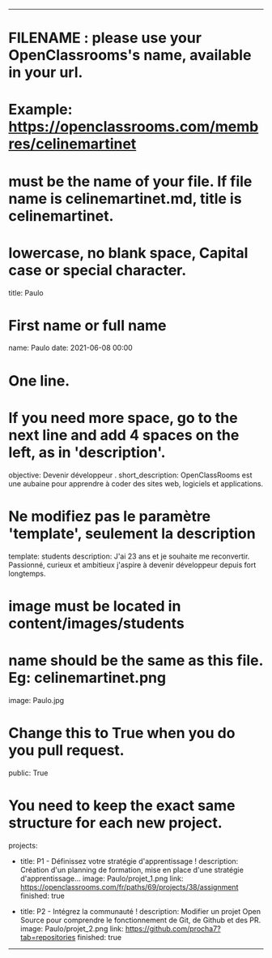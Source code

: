 ---

# FILENAME : please use your OpenClassrooms's name, available in your url.
# Example: https://openclassrooms.com/membres/celinemartinet
# must be the name of your file. If file name is celinemartinet.md, title is celinemartinet.
# lowercase, no blank space, Capital case or special character.
title: Paulo

# First name or full name
name: Paulo
date: 2021-06-08 00:00

# One line.
# If you need more space, go to the next line and add 4 spaces on the left, as in 'description'.
objective: Devenir développeur .
short_description: OpenClassRooms est une aubaine pour apprendre à coder des sites web, logiciels et applications.

# Ne modifiez pas le paramètre 'template', seulement la description
template: students
description:
    J'ai 23 ans et je souhaite me reconvertir. Passionné, curieux et ambitieux 
    j'aspire à devenir développeur depuis fort longtemps. 
# image must be located in content/images/students
# name should be the same as this file. Eg: celinemartinet.png
image: Paulo.jpg

# Change this to True when you do you pull request.
public: True

# You need to keep the exact same structure for each new project.
projects:
  - title: P1 - Définissez votre stratégie d'apprentissage !
    description: Création d'un planning de formation, mise en place d'une stratégie d'apprentissage... 
    image: Paulo/projet_1.png
    link: https://openclassrooms.com/fr/paths/69/projects/38/assignment
    finished: true

  - title: P2 - Intégrez la communauté !
    description: Modifier un projet Open Source pour comprendre le fonctionnement de Git, de Github et des PR. 
    image: Paulo/projet_2.png
    link: https://github.com/procha7?tab=repositories
    finished: true

  
---
